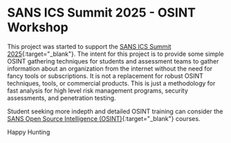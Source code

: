 # SANS ICS Summit 2025 - OSINT Workshop

This project was started to support the [SANS ICS Summit 2025](https://www.sans.org/cyber-security-training-events/ics-security-summit-2025/){:target="_blank"}. The intent for this project is to provide some simple OSINT gathering techniques for students and assessment teams to gather information about an organization from the internet without the need for fancy tools or subscriptions. It is not a replacement for robust OSINT techniques, tools, or commercial products. This is just a methodology for fast analysis for high level risk management programs, security assessments, and penetration testing. 

Student seeking more indepth and detailed OSINT training can consider the [SANS Open Source Intelligence (OSINT)](https://www.sans.org/osint/){:target="_blank"} courses. 

Happy Hunting

